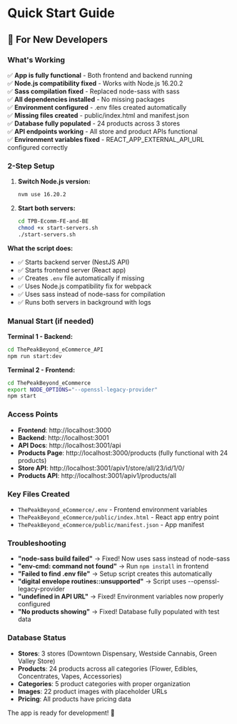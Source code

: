 # Quick Start Guide

## 🚀 For New Developers

### What's Working
✅ **App is fully functional** - Both frontend and backend running  
✅ **Node.js compatibility fixed** - Works with Node.js 16.20.2  
✅ **Sass compilation fixed** - Replaced node-sass with sass  
✅ **All dependencies installed** - No missing packages  
✅ **Environment configured** - .env files created automatically  
✅ **Missing files created** - public/index.html and manifest.json  
✅ **Database fully populated** - 24 products across 3 stores  
✅ **API endpoints working** - All store and product APIs functional  
✅ **Environment variables fixed** - REACT_APP_EXTERNAL_API_URL configured correctly  

### 2-Step Setup

1. **Switch Node.js version:**
   ```bash
   nvm use 16.20.2
   ```

2. **Start both servers:**
   ```bash
   cd TPB-Ecomm-FE-and-BE
   chmod +x start-servers.sh
   ./start-servers.sh
   ```

**What the script does:**
- ✅ Starts backend server (NestJS API)
- ✅ Starts frontend server (React app)
- ✅ Creates `.env` file automatically if missing
- ✅ Uses Node.js compatibility fix for webpack
- ✅ Uses sass instead of node-sass for compilation
- ✅ Runs both servers in background with logs

### Manual Start (if needed)

**Terminal 1 - Backend:**
```bash
cd ThePeakBeyond_eCommerce_API
npm run start:dev
```

**Terminal 2 - Frontend:**
```bash
cd ThePeakBeyond_eCommerce
export NODE_OPTIONS="--openssl-legacy-provider"
npm start
```

### Access Points
- **Frontend**: http://localhost:3000
- **Backend**: http://localhost:3001
- **API Docs**: http://localhost:3001/api
- **Products Page**: http://localhost:3000/products (fully functional with 24 products)
- **Store API**: http://localhost:3001/apiv1/store/all/23/id/1/0/
- **Products API**: http://localhost:3001/apiv1/products/all

### Key Files Created
- `ThePeakBeyond_eCommerce/.env` - Frontend environment variables
- `ThePeakBeyond_eCommerce/public/index.html` - React app entry point
- `ThePeakBeyond_eCommerce/public/manifest.json` - App manifest

### Troubleshooting
- **"node-sass build failed"** → Fixed! Now uses sass instead of node-sass
- **"env-cmd: command not found"** → Run `npm install` in frontend
- **"Failed to find .env file"** → Setup script creates this automatically
- **"digital envelope routines::unsupported"** → Script uses --openssl-legacy-provider
- **"undefined in API URL"** → Fixed! Environment variables now properly configured
- **"No products showing"** → Fixed! Database fully populated with test data

### Database Status
- **Stores**: 3 stores (Downtown Dispensary, Westside Cannabis, Green Valley Store)
- **Products**: 24 products across all categories (Flower, Edibles, Concentrates, Vapes, Accessories)
- **Categories**: 5 product categories with proper organization
- **Images**: 22 product images with placeholder URLs
- **Pricing**: All products have pricing data

The app is ready for development! 🎉
